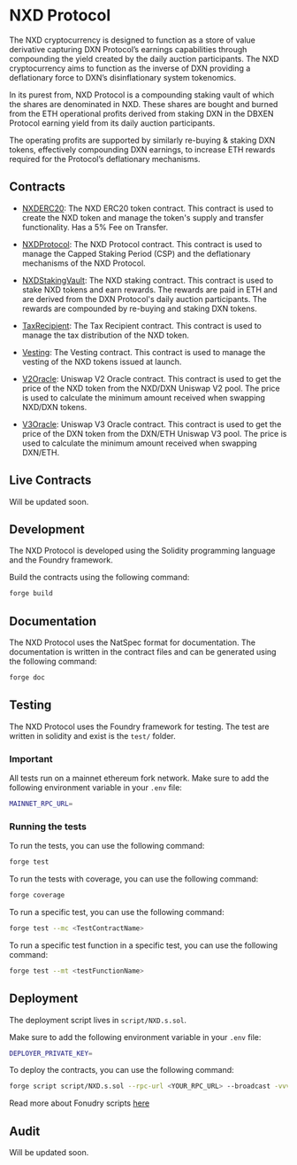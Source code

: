 # NXD Protocol

The NXD cryptocurrency is designed to function as a store of value derivative capturing DXN Protocol’s earnings capabilities through compounding the yield created by the daily auction participants. The NXD cryptocurrency aims to function as the inverse of DXN providing a deflationary force to DXN’s disinflationary system tokenomics.

In its purest from, NXD Protocol is a compounding staking vault of which the shares are denominated in NXD. These shares are bought and burned from the ETH operational profits derived from staking DXN in the DBXEN Protocol earning yield from its daily auction participants.

The operating profits are supported by similarly re-buying & staking DXN tokens, effectively compounding DXN earnings, to increase ETH rewards required for the Protocol’s deflationary mechanisms.

## Contracts

- [NXDERC20](src/NXDERC20.sol): The NXD ERC20 token contract. This contract is used to create the NXD token and manage the token's supply and transfer functionality. Has a 5% Fee on Transfer.

- [NXDProtocol](src/NXDProtocol.sol): The NXD Protocol contract. This contract is used to manage the Capped Staking Period (CSP) and the deflationary mechanisms of the NXD Protocol.

- [NXDStakingVault](src/NXDStakingVault.sol): The NXD staking contract. This contract is used to stake NXD tokens and earn rewards. The rewards are paid in ETH and are derived from the DXN Protocol's daily auction participants. The rewards are compounded by re-buying and staking DXN tokens.

- [TaxRecipient](src/TaxRecipient.sol): The Tax Recipient contract. This contract is used to manage the tax distribution of the NXD token.

- [Vesting](src/Vesting.sol): The Vesting contract. This contract is used to manage the vesting of the NXD tokens issued at launch.

- [V2Oracle](src/V2Oracle.sol): Uniswap V2 Oracle contract. This contract is used to get the price of the NXD token from the NXD/DXN Uniswap V2 pool. The price is used to calculate the minimum amount received when swapping NXD/DXN tokens.

- [V3Oracle](src/V3Oracle.sol): Uniswap V3 Oracle contract. This contract is used to get the price of the DXN token from the DXN/ETH Uniswap V3 pool. The price is used to calculate the minimum amount received when swapping DXN/ETH.

## Live Contracts

Will be updated soon.

## Development

The NXD Protocol is developed using the Solidity programming language and the Foundry framework.

Build the contracts using the following command:

```bash
forge build
```

## Documentation

The NXD Protocol uses the NatSpec format for documentation. The documentation is written in the contract files and can be generated using the following command:

```bash
forge doc
```

## Testing

The NXD Protocol uses the Foundry framework for testing. The test are written in solidity and exist is the `test/` folder.

### Important

All tests run on a mainnet ethereum fork network. Make sure to add the following environment variable in your `.env` file:

```bash
MAINNET_RPC_URL=
```

### Running the tests

To run the tests, you can use the following command:

```bash
forge test
```

To run the tests with coverage, you can use the following command:

```bash
forge coverage
```

To run a specific test, you can use the following command:

```bash
forge test --mc <TestContractName>
```

To run a specific test function in a specific test, you can use the following command:

```bash
forge test --mt <testFunctionName>
```

## Deployment

The deployment script lives in `script/NXD.s.sol`.

Make sure to add the following environment variable in your `.env` file:

```bash
DEPLOYER_PRIVATE_KEY=
```

To deploy the contracts, you can use the following command:

```bash
forge script script/NXD.s.sol --rpc-url <YOUR_RPC_URL> --broadcast -vvvv
```

Read more about Fonudry scripts [here](https://book.getfoundry.sh/tutorials/solidity-scripting)

## Audit

Will be updated soon.
